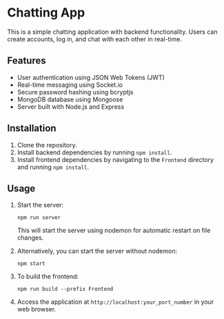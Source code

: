 # Chatting App

This is a simple chatting application with backend functionality. Users can create accounts, log in, and chat with each other in real-time.

## Features
- User authentication using JSON Web Tokens (JWT)
- Real-time messaging using Socket.io
- Secure password hashing using bcryptjs
- MongoDB database using Mongoose
- Server built with Node.js and Express

## Installation
1. Clone the repository.
2. Install backend dependencies by running `npm install`.
3. Install frontend dependencies by navigating to the `Frontend` directory and running `npm install`.

## Usage
1. Start the server: 
    ```
    npm run server 
    ```
   This will start the server using nodemon for automatic restart on file changes.

2. Alternatively, you can start the server without nodemon:
    ```
    npm start 
    ```

3. To build the frontend:
   ```
   npm run build --prefix Frontend 
   ```

4. Access the application at `http://localhost:your_port_number` in your web browser.

